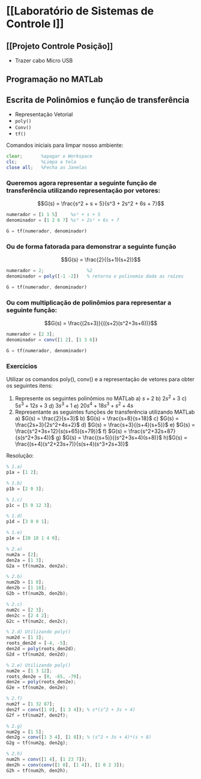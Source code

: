 # [[Laboratório de Sistemas de Controle I]]


## [[Projeto Controle Posição]]
 - Trazer cabo Micro USB
## Programação no MATLab
## Escrita de Polinômios e função de transferência
- Representação Vetorial
- ```poly()```
- ```Conv()```
- ```tf()```

Comandos iniciais para limpar nosso ambiente:
```octave
clear;       %apagar o Workspace
clc;         %Limpa a tela
close all;   %Fecha as Janelas
```

### Queremos agora representar a seguinte função de transferência utilizando representação por vetores:
$$G(s) = \frac{s^2 + s + 5}{s^3 + 2s^2 + 6s + 7}$$
```octave
numerador = [1 1 5]     %s² + s + 5
denominador = [1 2 6 7] %s³ + 2s² + 6s + 7

G = tf(numerador, denominador)
```

### Ou de forma fatorada para demonstrar a seguinte função
$$G(s) = \frac{2}{(s+1)(s+2)}$$
```octave
numerador = 2;                %2
denominador = poly([-1 -2])   % retorna o polinomio dada as raízes

G = tf(numerador, denominador)
```

### Ou com multiplicação de polinômios para representar a seguinte função:
$$G(s) = \frac{(2s+3)}{((s+2)(s^2+3s+6))}$$
```octave
numerador = [2 3];
denominador = conv([1 2], [1 3 6])

G = tf(numerador, denominador)
```

### Exercícios
Utilizar os comandos poly(), conv() e a representação de vetores para obter os seguintes itens:
1. Represente os seguintes polinômios no MATLab
	a) $s+2$
	b) $2s^2+3$
	c) $5s^3+12s+3$
	d) $3s^3+1$
	e) $20s^4+18s^3+s^2+4s$
2. Representante as seguintes funções de transferência utilizando MATLab
	a) $G(s) = \frac{2}{s+3}$
	b) $G(s) = \frac{s+8}{s+18}$
	c) $G(s) = \frac{2s+3}{2s^2+4s+2}$
	d) $G(s) = \frac{s+3}{(s+4)(s+5)}$
	e) $G(s) = \frac{s^2+3s+12}{s(s+65)(s+79)}$
	f) $G(s) = \frac{s^2+32s+87}{s(s^2+3s+4)}$
	g) $G(s) = \frac{(s+5)}{(s^2+3s+4)(s+8)}$
	h)$G(s) = \frac{(s+4)(s^2+23s+7)}{s(s+4)(s^3+2s+3)}$

Resolução:
```octave
% 1.a)
p1a = [1 2];

% 1.b)
p1b = [2 0 3];

% 1.c)
p1c = [5 0 12 3];

% 1.d)
p1d = [3 0 0 1];

% 1.e)
p1e = [20 18 1 4 0];

% 2.a)
num2a = [2];
den2a = [1 3];
G2a = tf(num2a, den2a);

% 2.b)
num2b = [1 8];
den2b = [1 18];
G2b = tf(num2b, den2b);

% 2.c)
num2c = [2 3];
den2c = [2 4 2];
G2c = tf(num2c, den2c);

% 2.d) Utilizando poly()
num2d = [1 3];
roots_den2d = [-4, -5];
den2d = poly(roots_den2d);
G2d = tf(num2d, den2d);

% 2.e) Utilizando poly()
num2e = [1 3 12];
roots_den2e = [0, -65, -79];
den2e = poly(roots_den2e);
G2e = tf(num2e, den2e);

% 2.f)
num2f = [1 32 87];
den2f = conv([1 0], [1 3 4]); % s*(s^2 + 3s + 4)
G2f = tf(num2f, den2f);

% 2.g)
num2g = [1 5];
den2g = conv([1 3 4], [1 8]); % (s^2 + 3s + 4)*(s + 8)
G2g = tf(num2g, den2g);

% 2.h)
num2h = conv([1 4], [1 23 7]);
den2h = conv(conv([1 0], [1 4]), [1 0 2 3]);
G2h = tf(num2h, den2h);
```